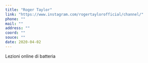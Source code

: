 ```yaml
---
title: "Roger Taylor"
link: "https://www.instagram.com/rogertaylorofficial/channel/"
phone: ""
mail: ""
address: ""
coord: ""
souce: ""
date: 2020-04-02
---
```


Lezioni online di batteria
